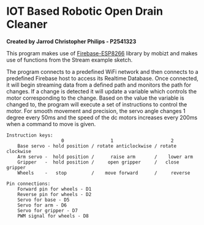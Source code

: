 # IOT Based Robotic Open Drain Cleaner
**Created by Jarrod Christopher Philips - P2541323**

This program makes use of [Firebase-ESP8266](https://github.com/mobizt/Firebase-ESP8266) library by mobizt and makes use of functions from the Stream example sketch. 

The program connects to a predefined WiFi network and then connects to a predefined Firebase host to access its Realtime Database. Once connected, it will begin streaming data from a defined path and monitors the path for changes. If a change is detected it will update a variable which controls the motor corresponding to the change. Based on the value the variable is changed to, the program will execute a set of instructions to control the motor. For smooth movement and precision, the servo angle changes 1 degree every 50ms and the speed of the dc motors increases every 200ms when a command to move is given.   

```
Instruction keys:
                    0                 1                     2
    Base servo - hold position / rotate anticlockwise / rotate clockwise 
    Arm servo -  hold position /      raise arm       /    lower arm
    Gripper   -  hold position /     open gripper     /   close gripper  
    Wheels    -   stop         /    move forward      /     reverse
```  

```  
Pin connections:
    Forward pin for wheels - D1
    Reverse pin for wheels - D2
    Servo for base - D5
    Servo for arm - D6
    Servo for gripper - D7
    PWM signal for wheels - D8
```